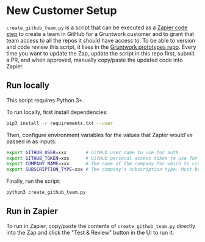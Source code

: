 # New Customer Setup

`create_github_team.py` is a script that can be executed as a [Zapier code 
step](https://zapier.com/help/create/code-webhooks/use-python-code-in-zaps) to create a team in GitHub for a Gruntwork
customer and to grant that team access to all the repos it should have access to. To be able to version and code 
review this script, it lives in the [Gruntwork prototypes repo](https://github.com/gruntwork-io/prototypes). Every 
time you want to update the Zap, update the script in this repo first, submit a PR, and when approved, manually 
copy/paste the updated code into Zapier.




## Run locally

This script requires Python 3+.

To run locally, first install dependencies:

```bash
pip3 install -r requirements.txt --user
```

Then, configure environment variables for the values that Zapier would've passed in as inputs:

```bash
export GITHUB_USER=xxx       # GitHub user name to use for auth
export GITHUB_TOKEN=xxx      # GitHub personal access token to use for auth
export COMPANY_NAME=xxx      # The name of the company for which to create a GitHub team
export SUBSCRIPTION_TYPE=xxx # The company's subscription type. Must be one of: aws, gcp, enterprise.
```

Finally, run the script:

```bash
python3 create_github_team.py
```




## Run in Zapier

To run in Zapier, copy/paste the contents of `create_github_team.py` directly into the Zap and click the 
"Test & Review" button in the UI to run it.